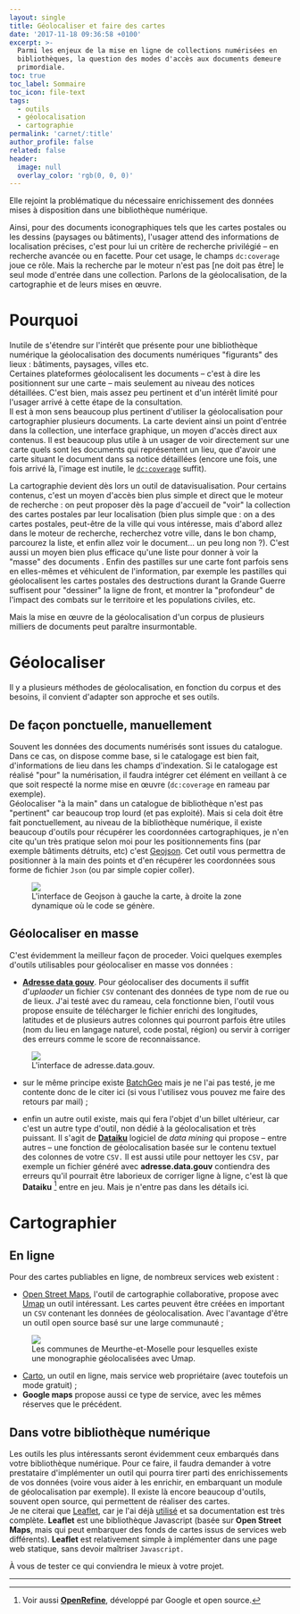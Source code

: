 ```yaml
---
layout: single
title: Géolocaliser et faire des cartes
date: '2017-11-18 09:36:58 +0100'
excerpt: >-
  Parmi les enjeux de la mise en ligne de collections numérisées en
  bibliothèques, la question des modes d'accès aux documents demeure
  primordiale.
toc: true
toc_label: Sommaire
toc_icon: file-text
tags:
  - outils
  - géolocalisation
  - cartographie
permalink: 'carnet/:title'
author_profile: false
related: false
header:
  image: null
  overlay_color: 'rgb(0, 0, 0)'
---
```


Elle rejoint la problématique du nécessaire enrichissement des données mises à disposition dans une bibliothèque numérique.

Ainsi, pour des documents iconographiques tels que les cartes postales ou les dessins (paysages ou bâtiments), l'usager attend des informations de localisation précises, c'est pour lui un critère de recherche privilégié – en recherche avancée ou en facette. Pour cet usage, le champs `dc:coverage` joue ce rôle. Mais la recherche par le moteur n'est pas [ne doit pas être] le seul mode d'entrée dans une collection. Parlons de la géolocalisation, de la cartographie et de leurs mises en œuvre.

# Pourquoi

Inutile de s'étendre sur l'intérêt que présente pour une bibliothèque numérique la géolocalisation des documents numériques "figurants" des lieux : bâtiments, paysages, villes etc.<br>
Certaines plateformes géolocalisent les documents – c'est à dire les positionnent sur une carte – mais seulement au niveau des notices détaillées. C'est bien, mais assez peu pertinent et d'un intérêt limité pour l'usager arrivé à cette étape de la consultation.<br>
Il est à mon sens beaucoup plus pertinent d'utiliser la géolocalisation pour cartographier plusieurs documents. La carte devient ainsi un point d'entrée dans la collection, une interface graphique, un moyen d'accès direct aux contenus. Il est beaucoup plus utile à un usager de voir directement sur une carte quels sont les documents qui représentent un lieu, que d'avoir une carte situant le document dans sa notice détaillées (encore une fois, une fois arrivé là, l'image est inutile, le [`dc:coverage`](http://dublincore.org/documents/dcmi-terms/#éléments-coverage) suffit).

La cartographie devient dès lors un outil de datavisualisation. Pour certains contenus, c'est un moyen d'accès bien plus simple et direct que le moteur de recherche : on peut proposer dès la page d'accueil de "voir" la collection des cartes postales par leur localisation (bien plus simple que : on a des cartes postales, peut-être de la ville qui vous intéresse, mais d'abord allez dans le moteur de recherche, recherchez votre ville, dans le bon champ, parcourez la liste, et enfin allez voir le document... un peu long non ?). C'est aussi un moyen bien plus efficace qu'une liste pour donner à voir la "masse" des documents . Enfin des pastilles sur une carte font parfois sens en elles-mêmes et véhiculent de l'information, par exemple les pastilles qui géolocalisent les cartes postales des destructions durant la Grande Guerre suffisent pour "dessiner" la ligne de front, et montrer la "profondeur" de l'impact des combats sur le territoire et les populations civiles, etc.

Mais la mise en œuvre de la géolocalisation d'un corpus de plusieurs milliers de documents peut paraître insurmontable.

# Géolocaliser

Il y a plusieurs méthodes de géolocalisation, en fonction du corpus et des besoins, il convient d'adapter son approche et ses outils.

## De façon ponctuelle, manuellement

Souvent les données des documents numérisés sont issues du catalogue. Dans ce cas, on dispose comme base, si le catalogage est bien fait, d'informations de lieu dans les champs d'indexation. Si le catalogage est réalisé "pour" la numérisation, il faudra intégrer cet élément en veillant à ce que soit respecté la norme mise en œuvre (`dc:coverage` en rameau par exemple).<br>
Géolocaliser "à la main" dans un catalogue de bibliothèque n'est pas "pertinent" car beaucoup trop lourd (et pas exploité). Mais si cela doit être fait ponctuellement, au niveau de la bibliothèque numérique, il existe beaucoup d'outils pour récupérer les coordonnées cartographiques, je n'en cite qu'un très pratique selon moi pour les positionnements fins (par exemple bâtiments détruits, etc) c'est [Geojson](http://geojson.io/#map=2/20.0/0.0). Cet outil vous permettra de positionner à la main des points et d'en récupérer les coordonnées sous forme de fichier `Json` (ou par simple copier coller).

<figure>
  <a href="{{ site.baseurl }}/assets/images/geojson.png">
  <img src="{{ site.baseurl }}/assets/images/geojson.png">
</a>
  <figcaption>L'interface de Geojson à gauche la carte, à droite la zone dynamique où le code se génère.</figcaption>
</figure>

## Géolocaliser en masse

C'est évidemment la meilleur façon de proceder. Voici quelques exemples d'outils utilisables pour géolocaliser en masse vos données :

- **[Adresse data gouv](https://adresse.data.gouv.fr/`CSV`/)**. Pour géolocaliser des documents il suffit d'_uplaoder_ un fichier `CSV` contenant des données de type nom de rue ou de lieux. J'ai testé avec du rameau, cela fonctionne bien, l'outil vous propose ensuite de télécharger le fichier enrichi des longitudes, latitudes et de plusieurs autres colonnes qui pourront parfois être utiles (nom du lieu en langage naturel, code postal, région) ou servir à corriger des erreurs comme le score de reconnaissance.

<figure>
  <a href="{{ site.baseurl }}/assets/images/adresseGouv.png">
  <img src="{{ site.baseurl }}/assets/images/adresseGouv.png">
</a>
  <figcaption>L'interface de adresse.data.gouv.</figcaption>
</figure>

- sur le même principe existe [BatchGeo](https://fr.batchgeo.com) mais je ne l'ai pas testé, je me contente donc de le citer ici (si vous l'utilisez vous pouvez me faire des retours par mail) ;

- enfin un autre outil existe, mais qui fera l'objet d'un billet ultérieur, car c'est un autre type d'outil, non dédié à la géolocalisation et très puissant. Il s'agit de **[Dataiku](https://www.dataiku.com/)** logiciel de _data mining_ qui propose – entre autres – une fonction de géolocalisation basée sur le contenu textuel des colonnes de votre `CSV.` Il est aussi utile pour nettoyer les `CSV,` par exemple un fichier généré avec **adresse.data.gouv** contiendra des erreurs qu'il pourrait être laborieux de corriger ligne à ligne, c'est là que **Dataiku** [^1] entre en jeu. Mais je n'entre pas dans les détails ici.

# Cartographier

## En ligne

Pour des cartes publiables en ligne, de nombreux services web existent :

- [Open Street Maps](https://www.openstreetmap.org/), l'outil de cartographie collaborative, propose avec [Umap](https://umap.openstreetmap.fr) un outil intéressant. Les cartes peuvent être créées en important un `CSV` contenant les données de géolocalisation. Avec l'avantage d'être un outil open source basé sur une large communauté ;

<figure>
  <a href="{{ site.baseurl }}/assets/images/umaps.png">
  <img src="{{ site.baseurl }}/assets/images/umaps.png">
</a>
  <figcaption>Les communes de Meurthe-et-Moselle pour lesquelles existe une monographie géolocalisées avec Umap.</figcaption>
</figure>

- [Carto](https://carto.com/), un outil en ligne, mais service web propriétaire (avec toutefois un mode gratuit) ;
- **Google maps** propose aussi ce type de service, avec les mêmes réserves que le précédent.

## Dans votre bibliothèque numérique

Les outils les plus intéressants seront évidemment ceux embarqués dans votre bibliothèque numérique. Pour ce faire, il faudra demander à votre prestataire d'implémenter un outil qui pourra tirer parti des enrichissements de vos données (voire vous aider à les enrichir, en embarquant un module de géolocalisation par exemple). Il existe là encore beaucoup d'outils, souvent open source, qui permettent de réaliser des cartes.<br>
Je ne citerai que [Leaflet](http://leafletjs.com/), car je l'ai déjà [utilisé](http://journaldedurival.fr/html/cartographie.html) et sa documentation est très complète. **Leaflet** est une bibliothèque Javascript (basée sur **Open Street Maps**, mais qui peut embarquer des fonds de cartes issus de services web différents). **Leaflet** est relativement simple à implémenter dans une page web statique, sans devoir maîtriser `Javascript.`

À vous de tester ce qui conviendra le mieux à votre projet.

--------------------------------------------------------------------------------

[^1]: Voir aussi **[OpenRefine](http://openrefine.org/)**, développé par Google et open source.
